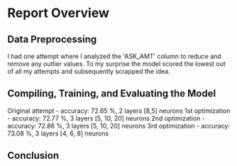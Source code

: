 # Report Overview

## Data Preprocessing
I had one attempt where I analyzed the 'ASK_AMT' column to reduce and remove any outlier values. To my surprise the model scored the lowest out of all my attempts and subsequently scrapped the idea.

## Compiling, Training, and Evaluating the Model
Original attempt - accuracy: 72.65 %, 2 layers [8,5] neurons
1st optimization - accuracy: 72.77 %, 3 layers [5, 10, 20] neurons
2nd optimization - accuracy: 72.86 %, 3 layers [5, 10, 20] neurons
3rd optimization - accuracy: 73.08 %, 3 layers [4, 6, 8] neurons

## Conclusion